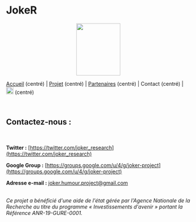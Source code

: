 # JokeR
<p align="center">
  <img src="Joker.png" width="120" height="142">
</p>

[Accueil](index) (centré) | [Projet](projet) (centré) | [Partenaires](partenaires) (centré) | Contact (centré) | [<img src="drapeau EN.png" width="20">](https://motsmachines.github.io/joker/EN/contact) (centré)

<br>

## Contactez-nous :
<br>

**Twitter :** [https://twitter.com/joker_research](https://twitter.com/joker_research)

**Google Group :** [https://groups.google.com/u/4/g/joker-project](https://groups.google.com/u/4/g/joker-project)

**Adresse e-mail :** [joker.humour.project@gmail.com](mailto:joker.humour.project@gmail.com)



<br>*Ce projet a bénéficié d'une aide de l'état gérée par l'Agence Nationale de la Recherche au titre du programme « Investissements d'avenir » portant la Référence ANR-19-GURE-0001.*
